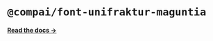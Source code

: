 # `@compai/font-unifraktur-maguntia`

[**Read the docs &rarr;**](https://components.ai/docs/typefaces/unifraktur-maguntia)
